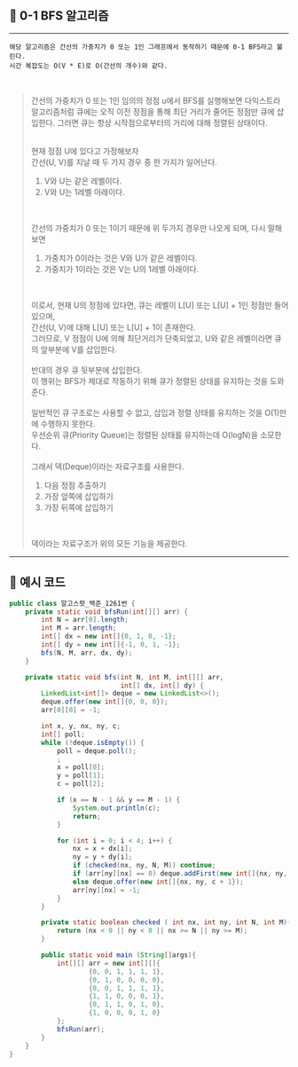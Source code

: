 ## 📌 0-1 BFS 알고리즘

--- 
```
해당 알고리즘은 간선의 가중치가 0 또는 1인 그래프에서 동작하기 때문에 0-1 BFS라고 불린다. 
시간 복잡도는 O(V * E)로 O(간선의 개수)와 같다.
```
<br>

> 간선의 가중치가 0 또는 1인 임의의 정점 u에서 BFS를 실행해보면 다익스트라 알고리즘처럼 큐에는 오직 이전 정점을 통해 최단 거리가 줄어든 정점만 큐에 삽입한다. 
> 그러면 큐는 항상 시작점으로부터의 거리에 대해 정렬된 상태이다.
> <br> <br>
> 
> 현재 정점 U에 있다고 가정해보자 
> <br>
> 간선(U, V)를 지날 때 두 가지 경우 중 한 가지가 일어난다.
> 1. V와 U는 같은 레벨이다.
> 2. V와 U는 1레벨 아래이다.
> <br>
> 
> 간선의 가중치가 0 또는 1이기 때문에 위 두가지 경우만 나오게 되며, 다시 말해보면
> 1. 가중치가 0이라는 것은 V와 U가 같은 레벨이다.
> 2. 가중치가 1이라는 것은 V는 U의 1레벨 아래이다.
> <br>  
> 
> 이로서, 현재 U의 정점에 있다면, 큐는 레벨이 L[U] 또는 L[U] + 1인 정점만 들어있으며, <br>
> 간선(U, V)에 대해 L[U] 또는 L[U] + 1이 존재한다. <br>
> 그러므로, V 정점이 U에 의해 최단거리가 단축되었고, U와 같은 레벨이라면 큐의 앞부분에 V를 삽입한다. 
> <br>  
> 반대의 경우 큐 뒷부분에 삽입한다. <br>
> 이 행위는 BFS가 제대로 작동하기 위해 큐가 정렬된 상태를 유지하는 것을 도와준다.
> <br>  
> 일반적인 큐 구조로는 사용할 수 없고, 삽입과 정렬 상태를 유지하는 것을 O(1)만에 수행하지 못한다. <br>
> 우선순위 큐(Priority Queue)는 정렬된 상태를 유지하는데 O(logN)을 소모한다.<br>
> <br>
> 그래서 덱(Deque)이라는 자료구조를 사용한다.
> 1. 다음 정점 추출하기
> 2. 가장 앞쪽에 삽입하기
> 3. 가장 뒤쪽에 삽입하기
> <br>
> 
> 덱이라는 자료구조가 위의 모든 기능을 제공한다.

---
## 📌 예시 코드
```java
public class 알고스팟_백준_1261번 {
    private static void bfsRun(int[][] arr) {
        int N = arr[0].length;
        int M = arr.length;
        int[] dx = new int[]{0, 1, 0, -1};
        int[] dy = new int[]{-1, 0, 1, -1};
        bfs(N, M, arr, dx, dy);
    }

    private static void bfs(int N, int M, int[][] arr,
                            int[] dx, int[] dy) {
        LinkedList<int[]> deque = new LinkedList<>();
        deque.offer(new int[]{0, 0, 0});
        arr[0][0] = -1;

        int x, y, nx, ny, c;
        int[] poll;
        while (!deque.isEmpty()) {
            poll = deque.poll();
            ;
            x = poll[0];
            y = poll[1];
            c = poll[2];

            if (x == N - 1 && y == M - 1) {
                System.out.println(c);
                return;
            }

            for (int i = 0; i < 4; i++) {
                nx = x + dx[i];
                ny = y + dy[i];
                if (checked(nx, ny, N, M)) continue;
                if (arr[ny][nx] == 0) deque.addFirst(new int[]{nx, ny, c});
                else deque.offer(new int[]{nx, ny, c + 1});
                arr[ny][nx] = -1;
            }
        }

        private static boolean checked ( int nx, int ny, int N, int M){
            return (nx < 0 || ny < 0 || nx >= N || ny >= M);
        }

        public static void main (String[]args){
            int[][] arr = new int[][]{
                    {0, 0, 1, 1, 1, 1},
                    {0, 1, 0, 0, 0, 0},
                    {0, 0, 1, 1, 1, 1},
                    {1, 1, 0, 0, 0, 1},
                    {0, 1, 1, 0, 1, 0},
                    {1, 0, 0, 0, 1, 0}
            };
            bfsRun(arr);
        }
    }
}
```
